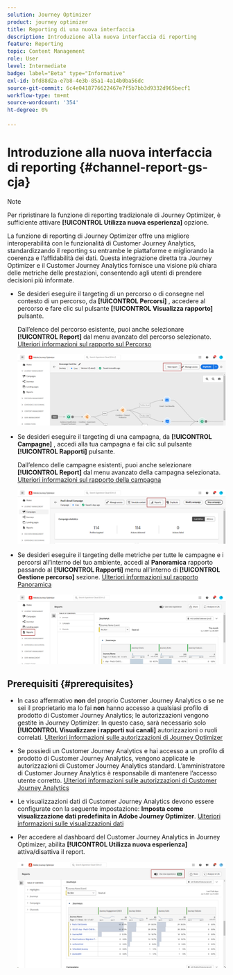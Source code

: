 ```yaml
---
solution: Journey Optimizer
product: journey optimizer
title: Reporting di una nuova interfaccia
description: Introduzione alla nuova interfaccia di reporting
feature: Reporting
topic: Content Management
role: User
level: Intermediate
badge: label="Beta" type="Informative"
exl-id: bfd88d2a-e7b8-4e3b-85a1-4a14b0ba56dc
source-git-commit: 6c4e0418776622467e7f5b7bb3d9332d965becf1
workflow-type: tm+mt
source-wordcount: '354'
ht-degree: 0%

---
```


# Introduzione alla nuova interfaccia di reporting {#channel-report-gs-cja}

>[!NOTE]
>
> Per ripristinare la funzione di reporting tradizionale di Journey Optimizer, è sufficiente attivare **[!UICONTROL Utilizza nuova esperienza]** opzione.

La funzione di reporting di Journey Optimizer offre una migliore interoperabilità con le funzionalità di Customer Journey Analytics, standardizzando il reporting su entrambe le piattaforme e migliorando la coerenza e l’affidabilità dei dati. Questa integrazione diretta tra Journey Optimizer e il Customer Journey Analytics fornisce una visione più chiara delle metriche delle prestazioni, consentendo agli utenti di prendere decisioni più informate.

* Se desideri eseguire il targeting di un percorso o di consegne nel contesto di un percorso, da **[!UICONTROL Percorsi]** , accedere al percorso e fare clic sul pulsante **[!UICONTROL Visualizza rapporto]** pulsante.

  Dall’elenco del percorso esistente, puoi anche selezionare **[!UICONTROL Report]** dal menu avanzato del percorso selezionato. [Ulteriori informazioni sul rapporto sul Percorso](journey-global-report-cja.md)

  ![](assets/gs-cja-report-3.png)

* Se desideri eseguire il targeting di una campagna, da **[!UICONTROL Campagne]** , accedi alla tua campagna e fai clic sul pulsante **[!UICONTROL Rapporti]** pulsante.

  Dall’elenco delle campagne esistenti, puoi anche selezionare **[!UICONTROL Report]** dal menu avanzato della campagna selezionata. [Ulteriori informazioni sul rapporto della campagna](campaign-global-report-cja.md)

  ![](assets/gs-cja-report-2.png)

* Se desideri eseguire il targeting delle metriche per tutte le campagne e i percorsi all’interno del tuo ambiente, accedi al **Panoramica** rapporto passando al **[!UICONTROL Rapporti]** menu all&#39;interno di **[!UICONTROL Gestione percorso]** sezione. [Ulteriori informazioni sul rapporto Panoramica](channel-report-cja.md)

  ![](assets/gs-cja-report-1.png)

## Prerequisiti {#prerequisites}

* In caso affermativo **non** del proprio Customer Journey Analytics o se ne sei il proprietario ma lo fai **non** hanno accesso a qualsiasi profilo di prodotto di Customer Journey Analytics; le autorizzazioni vengono gestite in Journey Optimizer. In questo caso, sarà necessario solo **[!UICONTROL Visualizzare i rapporti sui canali]** autorizzazioni o ruoli correlati. [Ulteriori informazioni sulle autorizzazioni di Journey Optimizer](../administration/permissions.md)
* Se possiedi un Customer Journey Analytics e hai accesso a un profilo di prodotto di Customer Journey Analytics, vengono applicate le autorizzazioni di Customer Journey Analytics standard. L’amministratore di Customer Journey Analytics è responsabile di mantenere l’accesso utente corretto. [Ulteriori informazioni sulle autorizzazioni di Customer Journey Analytics](https://experienceleague.adobe.com/en/docs/analytics-platform/using/technotes/access-control)
* Le visualizzazioni dati di Customer Journey Analytics devono essere configurate con la seguente impostazione: **Imposta come visualizzazione dati predefinita in Adobe Journey Optimizer**. [Ulteriori informazioni sulle visualizzazioni dati](https://experienceleague.adobe.com/en/docs/analytics-platform/using/cja-dataviews/create-dataview)
* Per accedere al dashboard del Customer Journey Analytics in Journey Optimizer, abilita **[!UICONTROL Utilizza nuova esperienza]** attiva/disattiva il report.

  ![](assets/cja-option.png)
